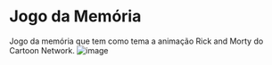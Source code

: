 # Jogo da Memória

Jogo da memória que tem como tema a animação Rick and Morty do Cartoon Network. 
![image](https://github.com/user-attachments/assets/dd20a066-7d08-477e-9795-0c7af989e6d0)
